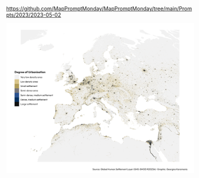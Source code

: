 https://github.com/MapPromptMonday/MapPromptMonday/tree/main/Prompts/2023/2023-05-02

![](plots/urban_rural.png)
